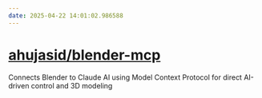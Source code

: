 ```yaml
---
date: 2025-04-22 14:01:02.986588
---
```


# [ahujasid/blender-mcp](https://github.com/ahujasid/blender-mcp)

Connects Blender to Claude AI using Model Context Protocol for direct AI-driven control and 3D modeling